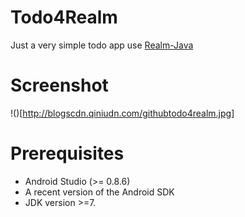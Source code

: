 Todo4Realm
====
Just a very simple todo app use [Realm-Java](http://realm.io/docs/java/0.71.0/)

Screenshot
====
!()[http://blogscdn.qiniudn.com/githubtodo4realm.jpg]

Prerequisites
====
* Android Studio (>= 0.8.6)
* A recent version of the Android SDK
* JDK version >=7.
